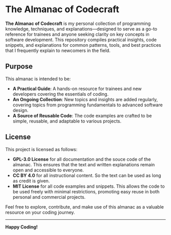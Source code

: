 # The Almanac of Codecraft

**The Almanac of Codecraft** is my personal collection of programming knowledge, techniques, and explanations—designed to serve as a go-to reference for trainees and anyone seeking clarity on key concepts in software development.
This repository compiles practical insights, code snippets, and explanations for common patterns, tools, and best practices that I frequently explain to newcomers in the field.

## Purpose

This almanac is intended to be:
- **A Practical Guide**: A hands-on resource for trainees and new developers covering the essentials of coding.
- **An Ongoing Collection**: New topics and insights are added regularly, covering topics from programming fundamentals to advanced software design.
- **A Source of Reusable Code**: The code examples are crafted to be simple, reusable, and adaptable to various projects.

## License

This project is licensed as follows:
- **GPL-3.0 License** for all documentation and the souce code of the almanac. This ensures that the text and written explanations remain open and accessible to everyone.
- **CC BY 4.0** for all instructional content. So the text can be used as long as credit is given.
- **MIT License** for all code examples and snippets. This allows the code to be used freely with minimal restrictions, promoting easy reuse in both personal and commercial projects.

Feel free to explore, contribute, and make use of this almanac as a valuable resource on your coding journey.

---

**Happy Coding!**
